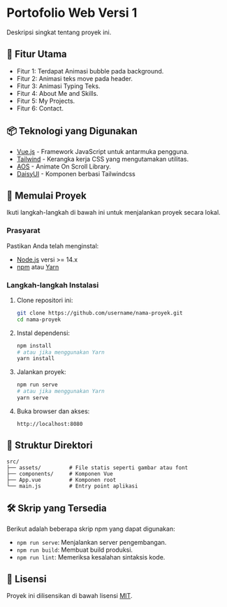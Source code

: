 
# Portofolio Web Versi 1

Deskripsi singkat tentang proyek ini.

## 🎯 Fitur Utama
- Fitur 1: Terdapat Animasi bubble pada background.
- Fitur 2: Animasi teks move pada header.
- Fitur 3: Animasi Typing Teks.
- Fitur 4: About Me and Skills.
- Fitur 5: My Projects.
- Fitur 6: Contact.

## 📦 Teknologi yang Digunakan
- [Vue.js](https://vuejs.org) - Framework JavaScript untuk antarmuka pengguna.
- [Tailwind](https://tailwindcss.com/) - Kerangka kerja CSS yang mengutamakan utilitas.
- [AOS](https://michalsnik.github.io/aos/) - Animate On Scroll Library.
- [DaisyUI](https://daisyui.com/) - Komponen berbasi Tailwindcss

## 🚀 Memulai Proyek

Ikuti langkah-langkah di bawah ini untuk menjalankan proyek secara lokal.

### Prasyarat
Pastikan Anda telah menginstal:
- [Node.js](https://nodejs.org) versi >= 14.x
- [npm](https://www.npmjs.com/) atau [Yarn](https://yarnpkg.com/)

### Langkah-langkah Instalasi
1. Clone repositori ini:
   ```bash
   git clone https://github.com/username/nama-proyek.git
   cd nama-proyek
   ```

2. Instal dependensi:
   ```bash
   npm install
   # atau jika menggunakan Yarn
   yarn install
   ```

3. Jalankan proyek:
   ```bash
   npm run serve
   # atau jika menggunakan Yarn
   yarn serve
   ```

4. Buka browser dan akses:
   ```
   http://localhost:8080
   ```

## 📂 Struktur Direktori
```plaintext
src/
├── assets/         # File statis seperti gambar atau font
├── components/     # Komponen Vue
├── App.vue         # Komponen root
└── main.js         # Entry point aplikasi
```

## 🛠️ Skrip yang Tersedia
Berikut adalah beberapa skrip npm yang dapat digunakan:
- `npm run serve`: Menjalankan server pengembangan.
- `npm run build`: Membuat build produksi.
- `npm run lint`: Memeriksa kesalahan sintaksis kode.

## 📄 Lisensi
Proyek ini dilisensikan di bawah lisensi [MIT](LICENSE).
